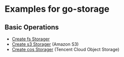 # Examples for go-storage

## Basic Operations

- [Create fs Storager](basic/new_fs.go)
- [Create s3 Storager](basic/new_s3.go) (Amazon S3)
- [Create cos Storager](basic/new_cos.go) (Tencent Cloud Object Storage)
